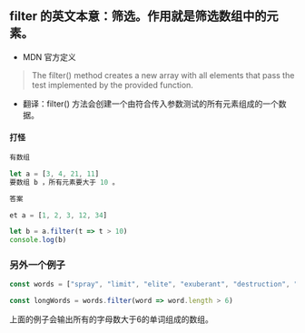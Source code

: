 
##  filter 的英文本意：筛选。作用就是筛选数组中的元素。


* MDN 官方定义

> The filter() method creates a new array with all elements that pass the test implemented by the provided function.

* 翻译：filter() 方法会创建一个由符合传入参数测试的所有元素组成的一个数据。

#### 打怪

```js
有数组

let a = [3, 4, 21, 11]
要数组 b ，所有元素要大于 10 。

答案

et a = [1, 2, 3, 12, 34]

let b = a.filter(t => t > 10)
console.log(b)

```
### 另外一个例子


```js
const words = ["spray", "limit", "elite", "exuberant", "destruction", "present"]

const longWords = words.filter(word => word.length > 6)

```

上面的例子会输出所有的字母数大于6的单词组成的数组。
